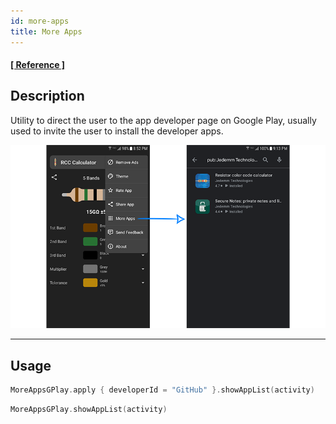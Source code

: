 ```yaml
---
id: more-apps
title: More Apps
---
```


#### <a href="../reference/androidutils/com.jeovanimartinez.androidutils.moreapps/-more-apps-g-play/index.html" target="_blank"><b>[ Reference ]</b></a>

## Description

Utility to direct the user to the app developer page on Google Play, usually used to invite the user to install the developer apps.

![img](../img/more-apps/more-apps-img1.png)

---

## Usage

```kotlin
MoreAppsGPlay.apply { developerId = "GitHub" }.showAppList(activity)
```

```kotlin
MoreAppsGPlay.showAppList(activity)
```
